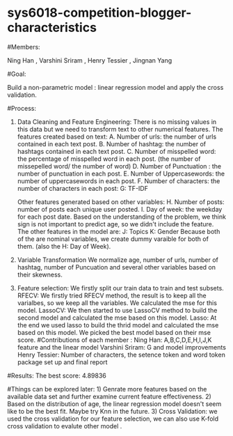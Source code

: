 # sys6018-competition-blogger-characteristics

#Members: 

Ning Han ,	Varshini Sriram ,	Henry Tessier ,	Jingnan Yang

#Goal: 
 
 Build a non-parametric model : linear regression model and apply the cross validation. 
 
#Process: 
  1) Data Cleaning and Feature Engineering: 
     There is no missing values in this data but we need to transform text to other numerical features. 
     The features created based on text: 
     A. Number of urls: the number of urls contained in each text post. 
     B. Number of hashtag: the number of hashtags contained in each text post. 
     C. Number of misspelled word: the percentage of misspelled word in each post. (the number of missepelled word/ the number of word)
     D. Number of Punctuation : the number of punctuation in each post. 
     E. Number of Uppercasewords: the number of uppercasewords in each post. 
     F. Number of characters: the number of characters in each post: 
     G: TF-IDF
    
     Other features generated based on other variables: 
     H. Number of posts: number of posts each unique user posted.
     I. Day of week: the weekday for each post date. 
     Based on the understanding of the problem, we think sign is not important to predict age, so we didn't include the feature. 
     The other features in the model are: 
     J: Topics
     K: Gender
     Because both of the are nominal variables, we create dummy varaible for both of them. (also the H: Day of Week). 
   2) Variable Transformation 
      We normalize age, number of urls, number of hashtag, number of Puncuation and several other variables based on their skewness. 
   3) Feature selection: 
      We firstly split our train data to train and test subsets. 
      RFECV: We firstly tried RFECV method, the result is to keep all the varialbes, so we keep all the variables. We calculated the mse for this model. 
      LassoCV: We then started to use LassoCV method to build the second model and calculated the mse based on this model. 
      Lasso: At the end we used lasso to build the thrid model and calculated the mse based on this model. 
      We picked the best model based on their mse score.
#Contributions of each member : 
Ning Han: A,B,C,D,E,H,I,J,K feature and the linear model 
Varshini Sriram: G and model improvements 
Henry Tessier: Number of characters, the setence token and word token package set up and final report          
      
#Results: 
   The best score: 4.89836

#Things can be explored later: 
    1) Genrate more features based on the available data set and further examine current feature effectiveness. 
    2) Based on the distribution of age, the linear regression model doesn't seem like to be the best fit. Maybe try Knn in the future. 
    3) Cross Validation: we used the cross validation for our feature selection, we can also use K-fold cross validation to evalute other model . 
    


      
      
   
  
